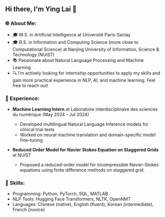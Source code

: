 ## Hi there, I'm Ying Lai 👋

### 🌐 About Me:
- 🎓 M.S. in Artificial Intelligence at Université Paris-Saclay
- 🎓 B.S. in Information and Computing Science (more close to Computational Science) at Nanjing University of Information, Science & Technology (NUIST)
- 📚 Passionate about Natural Language Processing and Machine Learning
- 🔍 I’m actively looking for internship opportunities to apply my skills and gain more practical experience in NLP, AI, and machine learning. Feel free to reach out!

### 💼 Experience:
- **Machine Learning Intern** at Laboratoire interdisciplinaire des sciences du numérique (May 2024 - Jul 2024)
  - Developed multilingual Natural Language Inference models for clinical trial texts
  - Worked on neural machine translation and domain-specific model fine-tuning
 
- **Reduced Order Model for Navier Stokes Equation on Staggered Grids** at NUIST
  - Proposed a reduced-order model for incompressible Navier-Stokes equations using finite difference methods on staggered grid.

### 🚀 Skills:
- Programming: Python, PyTorch, SQL, MATLAB
- NLP Tools: Hugging Face Transformers, NLTK, OpenNMT
- Languages: Chinese (native), English (fluent), Korean (intermediate), French (novice)



<!--
**YumiLy/YumiLy** is a ✨ _special_ ✨ repository because its `README.md` (this file) appears on your GitHub profile.

Here are some ideas to get you started:

- 🔭 I’m currently working on ...
- 🌱 I’m currently learning ...
- 👯 I’m looking to collaborate on ...
- 🤔 I’m looking for help with ...
- 💬 Ask me about ...
- 📫 How to reach me: ...
- 😄 Pronouns: ...
- ⚡ Fun fact: ...
### 📫 Connect with Me:
- [GitHub](https://github.com/YumiLy)
- [LinkedIn](https://www.linkedin.com/in/yinglai-ai)
-->
